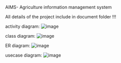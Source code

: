 AIMS- Agriculture information management system

All details of the project include in document folder !!!

activity diagram:
![image](https://github.com/user-attachments/assets/bbeb349a-a004-4898-8a28-64ed64c866f4)

class diagram:
![image](https://github.com/user-attachments/assets/136f43c3-cb56-4e5b-aab8-5faf067d4e28)

ER diagram:
![image](https://github.com/user-attachments/assets/0451d448-24f5-44eb-aef5-93ad40198826)

usecase diagram:
![image](https://github.com/user-attachments/assets/2d7283c5-5053-46f7-aa5d-6fe1bec14e8e)

